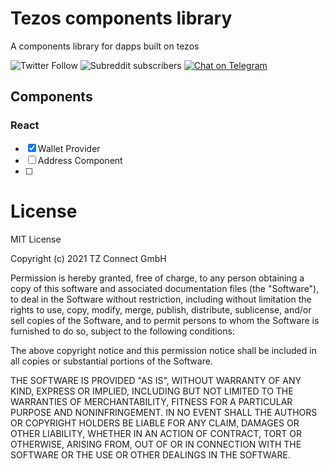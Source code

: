 # Tezos components library

A components library for dapps built on tezos

![Twitter Follow](https://img.shields.io/twitter/follow/tezos?style=social)
![Subreddit subscribers](https://img.shields.io/reddit/subreddit-subscribers/tezos?style=social)
[![Chat on Telegram](https://img.shields.io/badge/Chat%20on-Telegram-blue.svg)](https://t.me/tezosplatform)

## Components

### React

- [x] Wallet Provider
- [ ] Address Component
- [ ]

# License

MIT License

Copyright (c) 2021 TZ Connect GmbH

Permission is hereby granted, free of charge, to any person obtaining a copy
of this software and associated documentation files (the "Software"), to deal
in the Software without restriction, including without limitation the rights
to use, copy, modify, merge, publish, distribute, sublicense, and/or sell
copies of the Software, and to permit persons to whom the Software is
furnished to do so, subject to the following conditions:

The above copyright notice and this permission notice shall be included in all
copies or substantial portions of the Software.

THE SOFTWARE IS PROVIDED "AS IS", WITHOUT WARRANTY OF ANY KIND, EXPRESS OR
IMPLIED, INCLUDING BUT NOT LIMITED TO THE WARRANTIES OF MERCHANTABILITY,
FITNESS FOR A PARTICULAR PURPOSE AND NONINFRINGEMENT. IN NO EVENT SHALL THE
AUTHORS OR COPYRIGHT HOLDERS BE LIABLE FOR ANY CLAIM, DAMAGES OR OTHER
LIABILITY, WHETHER IN AN ACTION OF CONTRACT, TORT OR OTHERWISE, ARISING FROM,
OUT OF OR IN CONNECTION WITH THE SOFTWARE OR THE USE OR OTHER DEALINGS IN THE
SOFTWARE.
